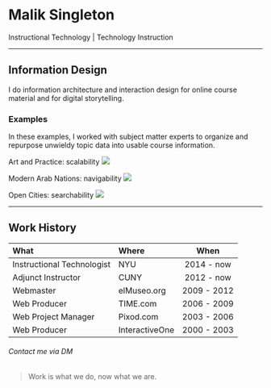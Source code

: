 # Malik Singleton
Instructional Technology | Technology Instruction

---

## Information Design

I do information architecture and interaction design for online course material and for digital storytelling.

### Examples
In these examples, I worked with subject matter experts to organize and repurpose unwieldy topic data into usable course information.

Art and Practice: scalability
![](https://i.imgur.com/SUcoXxQ.jpg)

Modern Arab Nations: navigability
![](https://i.imgur.com/G1rFLNF.jpg)

Open Cities: searchability
![](https://i.imgur.com/sNyFRS9.jpg)

---

## Work History

|What|Where|When|
|:--|:--|:--:|
|Instructional Technologist|NYU|2014 - now|
|Adjunct Instructor|CUNY|2012 - now|
|Webmaster|elMuseo.org|2009 - 2012|
|Web Producer|TIME.com|2006 - 2009|
|Web Project Manager|Pixod.com|2003 - 2006|
|Web Producer|InteractiveOne|2000 - 2003|

###### Contact me via DM

>Work is what we do, now what we are.
